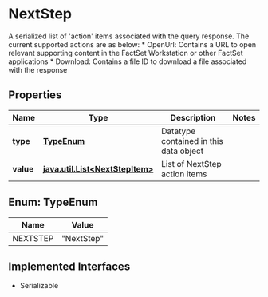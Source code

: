 

# NextStep

A serialized list of 'action' items associated with the query response. The current supported actions are as below: * OpenUrl: Contains a URL to open relevant supporting content in the FactSet Workstation or other FactSet applications * Download: Contains a file ID to download a file associated with the response 

## Properties

Name | Type | Description | Notes
------------ | ------------- | ------------- | -------------
**type** | [**TypeEnum**](#TypeEnum) | Datatype contained in this data object | 
**value** | [**java.util.List&lt;NextStepItem&gt;**](NextStepItem.md) | List of NextStep action items | 



## Enum: TypeEnum

Name | Value
---- | -----
NEXTSTEP | &quot;NextStep&quot;


## Implemented Interfaces

* Serializable



